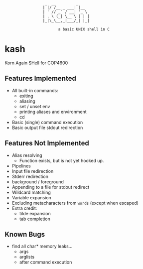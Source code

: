 ```
                  _  __         _     
                 | |/ /__ _ ___| |__  
                 | ' // _` / __| '_ \ 
                 | . \ (_| \__ \ | | |
                 |_|\_\__,_|___/_| |_|
                            
                        a basic UNIX shell in C
```

# kash
Korn Again SHell for COP4600

## Features Implemented

- All built-in commands:
    - exiting
    - aliasing
    - set / unset env
    - printing aliases and environment
    - cd
- Basic (single) command execution
- Basic output file stdout redirection

## Features Not Implemented

- Alias resolving
    - Function exists, but is not yet hooked up.
- Pipelines
- Input file redirection
- Stderr redirection
- background / foreground
- Appending to a file for stdout redirect
- Wildcard matching
- Variable expansion
- Excluding metacharacters from `words` (except when escaped)
- Extra credit:
    - tilde expansion
    - tab completion

## Known Bugs

- find all char* memory leaks...
    - args
    - arglists
    - after command execution
